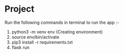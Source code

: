 # Project
Run the following commands in terminal to run the app :-
1. python3 -m venv env (Creating environment)
2. source env/bin/activate
3. pip3 install -r requirements.txt
4. flask run
